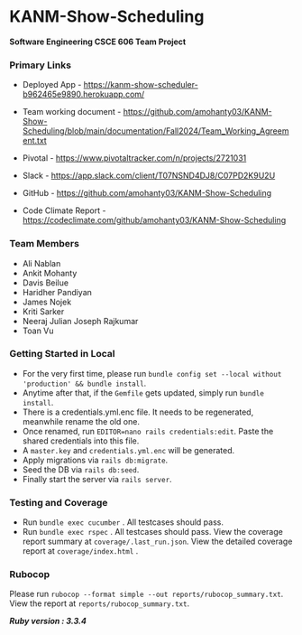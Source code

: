 # KANM-Show-Scheduling

**Software Engineering CSCE 606 Team Project**

### Primary Links

- Deployed App - https://kanm-show-scheduler-b962465e9890.herokuapp.com/

- Team working document - https://github.com/amohanty03/KANM-Show-Scheduling/blob/main/documentation/Fall2024/Team_Working_Agreement.txt

- Pivotal - https://www.pivotaltracker.com/n/projects/2721031

- Slack - https://app.slack.com/client/T07NSND4DJ8/C07PD2K9U2U

- GitHub - https://github.com/amohanty03/KANM-Show-Scheduling

- Code Climate Report - https://codeclimate.com/github/amohanty03/KANM-Show-Scheduling


### Team Members

- Ali Nablan
- Ankit Mohanty
- Davis Beilue
- Haridher Pandiyan
- James Nojek
- Kriti Sarker
- Neeraj Julian Joseph Rajkumar
- Toan Vu


### Getting Started in Local

- For the very first time, please run `bundle config set --local without 'production' && bundle install`. 
- Anytime after that, if the `Gemfile` gets updated, simply run `bundle install`.
- There is a credentials.yml.enc file. It needs to be regenerated, meanwhile rename the old one.
- Once renamed, run `EDITOR=nano rails credentials:edit`. Paste the shared credentials into this file.
- A `master.key` and `credentials.yml.enc` will be generated.
- Apply migrations via `rails db:migrate`.
- Seed the DB via `rails db:seed`.
- Finally start the server via `rails server`.


### Testing and Coverage 

- Run `bundle exec cucumber` . All testcases should pass.
- Run `bundle exec rspec` . All testcases should pass.
View the coverage report summary at `coverage/.last_run.json`.
View the detailed coverage report at `coverage/index.html` .


### Rubocop

Please run ` rubocop --format simple --out reports/rubocop_summary.txt `.
View the report at `reports/rubocop_summary.txt`.


***Ruby version : 3.3.4***
